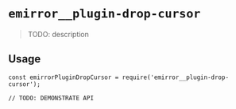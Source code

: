 # `emirror__plugin-drop-cursor`

> TODO: description

## Usage

```
const emirrorPluginDropCursor = require('emirror__plugin-drop-cursor');

// TODO: DEMONSTRATE API
```
